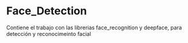 # Face_Detection
Contiene el trabajo  con las librerias face_recognition y deepface, para detección y reconocimeinto facial
